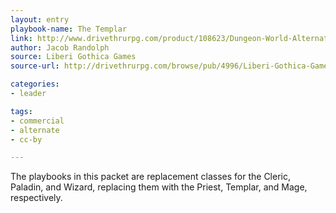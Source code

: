```yaml
---
layout: entry
playbook-name: The Templar
link: http://www.drivethrurpg.com/product/108623/Dungeon-World-Alternative-Playbooks
author: Jacob Randolph
source: Liberi Gothica Games
source-url: http://drivethrurpg.com/browse/pub/4996/Liberi-Gothica-Games

categories:
- leader

tags:
- commercial
- alternate
- cc-by

---
```


The playbooks in this packet are replacement classes for the Cleric, Paladin, and Wizard, replacing them with the Priest, Templar, and Mage, respectively.
